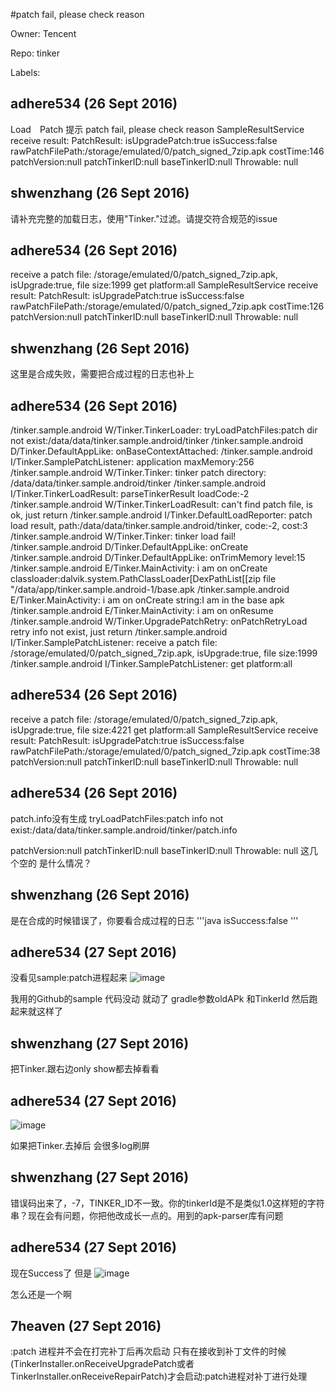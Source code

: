 #patch fail, please check reason

Owner: Tencent

Repo: tinker

Labels: 

## adhere534 (26 Sept 2016)

Load　Patch 提示
patch fail, please check reason
 SampleResultService receive result: 
                                                                                 PatchResult: 
                                                                                 isUpgradePatch:true
                                                                                 isSuccess:false
                                                                                 rawPatchFilePath:/storage/emulated/0/patch_signed_7zip.apk
                                                                                 costTime:146
                                                                                 patchVersion:null
                                                                                 patchTinkerID:null
                                                                                 baseTinkerID:null
                                                                                 Throwable: null


## shwenzhang (26 Sept 2016)

请补充完整的加载日志，使用"Tinker."过滤。请提交符合规范的issue


## adhere534 (26 Sept 2016)

receive a patch file: /storage/emulated/0/patch_signed_7zip.apk, isUpgrade:true, file size:1999
get platform:all
 SampleResultService receive result: 
 PatchResult: 
 isUpgradePatch:true
 isSuccess:false
 rawPatchFilePath:/storage/emulated/0/patch_signed_7zip.apk
 costTime:126
 patchVersion:null
 patchTinkerID:null
 baseTinkerID:null
 Throwable: null


## shwenzhang (26 Sept 2016)

这里是合成失败，需要把合成过程的日志也补上


## adhere534 (26 Sept 2016)

/tinker.sample.android W/Tinker.TinkerLoader: tryLoadPatchFiles:patch dir not exist:/data/data/tinker.sample.android/tinker
/tinker.sample.android D/Tinker.DefaultAppLike: onBaseContextAttached:
/tinker.sample.android I/Tinker.SamplePatchListener: application maxMemory:256
/tinker.sample.android W/Tinker.Tinker: tinker patch directory: /data/data/tinker.sample.android/tinker
/tinker.sample.android I/Tinker.TinkerLoadResult: parseTinkerResult loadCode:-2
/tinker.sample.android W/Tinker.TinkerLoadResult: can't find patch file, is ok, just return
/tinker.sample.android I/Tinker.DefaultLoadReporter: patch load result, path:/data/data/tinker.sample.android/tinker, code:-2, cost:3
/tinker.sample.android W/Tinker.Tinker: tinker load fail!
/tinker.sample.android D/Tinker.DefaultAppLike: onCreate
/tinker.sample.android D/Tinker.DefaultAppLike: onTrimMemory level:15
/tinker.sample.android E/Tinker.MainActivity: i am on onCreate classloader:dalvik.system.PathClassLoader[DexPathList[[zip file "/data/app/tinker.sample.android-1/base.apk
/tinker.sample.android E/Tinker.MainActivity: i am on onCreate string:I am in the base apk
/tinker.sample.android E/Tinker.MainActivity: i am on onResume
/tinker.sample.android W/Tinker.UpgradePatchRetry: onPatchRetryLoad retry info not exist, just return
/tinker.sample.android I/Tinker.SamplePatchListener: receive a patch file: /storage/emulated/0/patch_signed_7zip.apk, isUpgrade:true, file size:1999
/tinker.sample.android I/Tinker.SamplePatchListener: get platform:all


## adhere534 (26 Sept 2016)

receive a patch file: /storage/emulated/0/patch_signed_7zip.apk, isUpgrade:true, file size:4221
get platform:all
SampleResultService receive result: 
PatchResult: 
isUpgradePatch:true
isSuccess:false
rawPatchFilePath:/storage/emulated/0/patch_signed_7zip.apk
costTime:38
patchVersion:null
patchTinkerID:null
baseTinkerID:null
Throwable: null


## adhere534 (26 Sept 2016)

patch.info没有生成
tryLoadPatchFiles:patch info not exist:/data/data/tinker.sample.android/tinker/patch.info

 patchVersion:null
 patchTinkerID:null
 baseTinkerID:null
 Throwable: null
这几个空的 是什么情况？


## shwenzhang (26 Sept 2016)

是在合成的时候错误了，你要看合成过程的日志
'''java
isSuccess:false
'''


## adhere534 (27 Sept 2016)

没看见sample:patch进程起来 
![image](https://cloud.githubusercontent.com/assets/9199894/18857035/242e9450-8493-11e6-84f7-8b3eea9d948e.png)

我用的Github的sample 代码没动 就动了 gradle参数oldAPk 和TinkerId 
然后跑起来就这样了


## shwenzhang (27 Sept 2016)

把Tinker.跟右边only show都去掉看看


## adhere534 (27 Sept 2016)

![image](https://cloud.githubusercontent.com/assets/9199894/18857273/3267ed3a-8495-11e6-9fb2-b9618b78c6c1.png)

如果把Tinker.去掉后 会很多log刷屏


## shwenzhang (27 Sept 2016)

错误码出来了，-7，TINKER_ID不一致。你的tinkerId是不是类似1.0这样短的字符串？现在会有问题，你把他改成长一点的。用到的apk-parser库有问题


## adhere534 (27 Sept 2016)

现在Success了
但是
![image](https://cloud.githubusercontent.com/assets/9199894/18857486/eefacce6-8496-11e6-9263-22951cef140a.png)

怎么还是一个啊


## 7heaven (27 Sept 2016)

:patch 进程并不会在打完补丁后再次启动  只有在接收到补丁文件的时候(TinkerInstaller.onReceiveUpgradePatch或者TinkerInstaller.onReceiveRepairPatch)才会启动:patch进程对补丁进行处理


